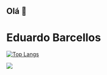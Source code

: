 ## Olá 👋
# Eduardo Barcellos

[![Top Langs](https://github-readme-stats.vercel.app/api/top-langs/?username=eduardobarcellosz&layout=compact)](https://github.com/eduardobarcellosz/github-readme-stats) 

<a href="https://github.com/eduardobarcellosz/convoychat">
  <img align="center" src="https://github-readme-stats.vercel.app/api/pin/?username=eduardobarcellosz&repo=convoychat" />
</a>




